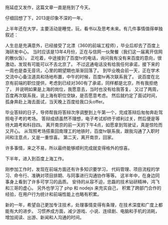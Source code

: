 拖延症又发作，这篇文章一直是拖到了今天。

仔细回想了下，2013是印象不深的一年。

上半年还在大学，主要活动是睡觉，玩，看书以及思考未来。有几件事情值得单独叙述：

人生总是充满意外，已经接受了北漂（360的前端工程师），毕业后却去了百度上海研发中心。
当时应该是13年4月份，正在与信网一伙聚餐（我们这一届离开信网的散伙饭）。
正吃着，中途接到了百度hr的电话，询问我有没有来百度的意向，很激动，发现有可能可以不去北京了。
不过这通电话没有给我任何承诺，接下来的一周也是杳无音讯，心里的期望期也渐渐回落了。
到毕业晚会前一天，正在学术交流中心备注道具和场地布置，中午的时候，百度hr再次联系我了。
说百度在北京有前端的职位提供，考虑到已经对360有了承诺，同样都是北京，所有我拒绝了，
并说明如果是上海的岗位，我愿意去，当时也没有给我答复。
又过了两周，百度再次联系我，说上海有职位空缺，是否愿意考虑。
然后就约定了面试时间，孤身奔赴上海去面试，当天晚上百度给我口头offer。

毕业答辩的日子，导师帮我将答辩次序调整到上午第一个，完成答辩后匆匆奔赴驾照电子考的考场。
答辩成绩虽然不理想，电子考试却终于顺利过关，然后便是等待大路考和科目四。
离开南京的前一天的下午4点，如愿拿到驾驶证，真是惊险而又开心。
从驾照考场搭乘回南理工的地铁时，百度hr联系我，跟我沟通了入职时间和注意点，又是一重惊喜。
第二天，离开南京，回家。

许多事情，来之不易，所以最终能够顺利完成就变得格外的惊喜。

下半年，进入到百度上海工作。

刚参加工作时，发现在前端方面还有许多知识要学习，
代码管理、项目流程的学习、命令行、准确对项目排期、与同事进行沟通协作等等。
这半年中，在身边同事身上看到了许多可学习的品质。
安待的从容不迫，忠磊的技术钻研精神，鸿飞和三哥的虚心。
另外也学习了 php 和 nodejs 来充实自己，
积累了跨部门合作的经验，在用户行为统计和前端性能上也略有积累。

新的一年，希望自己更加专注技术，处理事情变得有条理，在技术深度和广度上都能有大的进步。
习惯养成方面，减少游戏、小说、连续剧、电脑和手机的消耗，增加阅读、出游、新闻和人沟通的时间。